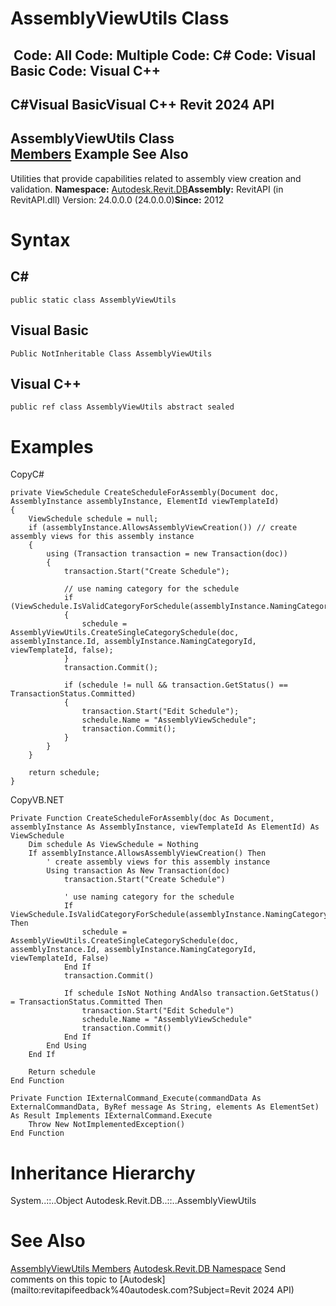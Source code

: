 # AssemblyViewUtils Class

﻿
 Code: All Code: Multiple Code: C# Code: Visual Basic Code: Visual C++   
---  
C#Visual BasicVisual C++
Revit 2024 API  
---  
AssemblyViewUtils Class  
[Members](833459ca-6fcc-7eaa-0951-e147014a9a2a.md "AssemblyViewUtils Members") Example See Also  
---  
Utilities that provide capabilities related to assembly view creation and validation. 
**Namespace:** [Autodesk.Revit.DB](87546ba7-461b-c646-cbb1-2cb8f5bff8b2.md "Autodesk.Revit.DB Namespace")**Assembly:** RevitAPI (in RevitAPI.dll) Version: 24.0.0.0 (24.0.0.0)**Since:** 2012 
# Syntax
C#  
---  
```text
public static class AssemblyViewUtils
```
  
Visual Basic  
---  
```text
Public NotInheritable Class AssemblyViewUtils
```
  
Visual C++  
---  
```text
public ref class AssemblyViewUtils abstract sealed
```
  
# Examples
CopyC#
```text
private ViewSchedule CreateScheduleForAssembly(Document doc, AssemblyInstance assemblyInstance, ElementId viewTemplateId)
{
    ViewSchedule schedule = null;
    if (assemblyInstance.AllowsAssemblyViewCreation()) // create assembly views for this assembly instance
    {
        using (Transaction transaction = new Transaction(doc))
        {
            transaction.Start("Create Schedule");

            // use naming category for the schedule
            if (ViewSchedule.IsValidCategoryForSchedule(assemblyInstance.NamingCategoryId))
            {
                schedule = AssemblyViewUtils.CreateSingleCategorySchedule(doc, assemblyInstance.Id, assemblyInstance.NamingCategoryId, viewTemplateId, false);
            }
            transaction.Commit();

            if (schedule != null && transaction.GetStatus() == TransactionStatus.Committed)
            {
                transaction.Start("Edit Schedule");
                schedule.Name = "AssemblyViewSchedule";
                transaction.Commit();
            }
        }
    }

    return schedule;
}
```

CopyVB.NET
```text
Private Function CreateScheduleForAssembly(doc As Document, assemblyInstance As AssemblyInstance, viewTemplateId As ElementId) As ViewSchedule
    Dim schedule As ViewSchedule = Nothing
    If assemblyInstance.AllowsAssemblyViewCreation() Then
        ' create assembly views for this assembly instance
        Using transaction As New Transaction(doc)
            transaction.Start("Create Schedule")

            ' use naming category for the schedule
            If ViewSchedule.IsValidCategoryForSchedule(assemblyInstance.NamingCategoryId) Then
                schedule = AssemblyViewUtils.CreateSingleCategorySchedule(doc, assemblyInstance.Id, assemblyInstance.NamingCategoryId, viewTemplateId, False)
            End If
            transaction.Commit()

            If schedule IsNot Nothing AndAlso transaction.GetStatus() = TransactionStatus.Committed Then
                transaction.Start("Edit Schedule")
                schedule.Name = "AssemblyViewSchedule"
                transaction.Commit()
            End If
        End Using
    End If

    Return schedule
End Function

Private Function IExternalCommand_Execute(commandData As ExternalCommandData, ByRef message As String, elements As ElementSet) As Result Implements IExternalCommand.Execute
    Throw New NotImplementedException()
End Function
```

# Inheritance Hierarchy
System..::..Object Autodesk.Revit.DB..::..AssemblyViewUtils
# See Also
[AssemblyViewUtils Members](833459ca-6fcc-7eaa-0951-e147014a9a2a.md "AssemblyViewUtils Members")
[Autodesk.Revit.DB Namespace](87546ba7-461b-c646-cbb1-2cb8f5bff8b2.md "Autodesk.Revit.DB Namespace")
Send comments on this topic to [Autodesk](mailto:revitapifeedback%40autodesk.com?Subject=Revit 2024 API)